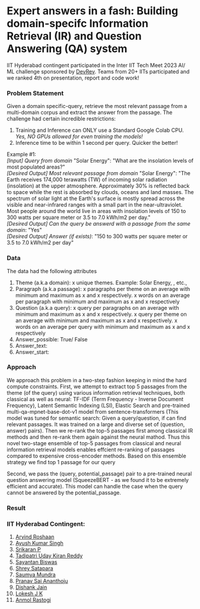 # Expert answers in a fash: Building domain-specifc Information Retrieval (IR) and Question Answering (QA) system

IIT Hyderabad contingent participated in the Inter IIT Tech Meet 2023 AI/ ML challenge sponsored by [DevRev](https://devrev.ai/). Teams from 20+ IITs participated and we ranked 4th on presentation, report and code work!

### Problem Statement
Given a domain specific-query, retrieve the most relevant passage from a multi-domain corpus and extract the answer from the passage. The challenge had certain incredible restrictions:
1) Training and Inference can ONLY use a Standard Google Colab CPU. *Yes, NO GPUs allowed for even training the models!*   
2) Inference time to be within 1 second per query. Quicker the better!

Example #1:  
*[Input] Query from domain* "Solar Energy": "What are the insolation levels of most populated areas?"  
*[Desired Output] Most relevant passage from domain* "Solar Energy": "The Earth receives 174,000 terawatts (TW) of incoming solar radiation (insolation) at the upper atmosphere. Approximately 30% is reflected back to space while the rest is absorbed by clouds, oceans and land masses. The spectrum of solar light at the Earth's surface is mostly spread across the visible and near-infrared ranges with a small part in the near-ultraviolet. Most people around the world live in areas with insolation levels of 150 to 300 watts per square meter or 3.5 to 7.0 kWh/m2 per day."  
*[Desired Output] Can the query be answerd with a passage from the same domain*: "Yes"  
*[Desired Output] Answer (if exists)*: "150 to 300 watts per square meter or 3.5 to 7.0 kWh/m2 per day"  

### Data
The data had the following attributes  
1) Theme (a.k.a domain): x unique themes. Example: Solar Energy, , etc.,  
2) Paragraph (a.k.a passage): x paragraphs per theme on an average with minimum and maximum as x and x respectively. x words on an average per paragraph with minimum and maximum as x and x respectively  
3) Question (a.k.a query): x query per paragraphs on an average with minimum and maximum as x and x respectively. x query per theme on an average with minimum and maximum as x and x respectively. x words on an average per query with minimum and maximum as x and x respectively  
4) Answer_possible: True/ False  
5) Answer_text:  
6) Answer_start:  

### Approach
We approach this problem in a two-step fashion keeping in mind the hard compute constraints. First, we attempt to extract top 5 passages from the theme (of the query) using various information retrieval techniques, both classical as well as neural: TF-IDF (Term Frequency - Inverse Document Frequency), Latent Semantic Indexing (LSI), Elastic Search and pre-trained multi-qa-mpnet-base-dot-v1 model from sentence-transformers (This model was tuned for semantic search: Given a query/question, if can find relevant passages. It was trained on a large and diverse set of (question, answer) pairs). Then we re-rank the top-5 passages first among classical IR methods and then re-rank them again against the neural mathod. Thus this novel two-stage ensemble of top-5 passages from classical and neural information retrieval models enables effcient re-ranking of passages compared to expensive cross-encoder methods. Based on this ensemble strategy we find top 1 passage for our query

Second, we pass the (query, potential_passage) pair to a pre-trained neural question answering model (SqueezeBERT - as we found it to be extremely efficient and accurate). This model can handle the case when the query cannot be answered by the potential_passage.

### Result


### IIT Hyderabad Contingent:
1) [Arvind Roshaan](https://www.linkedin.com/in/arvind-roshaan/)
2) [Ayush Kumar Singh](https://www.linkedin.com/in/ayush-kumar-singh-272a471b9/)
3) [Srikaran P](https://www.linkedin.com/in/srikaran-p-b82221214/)
4) [Tadipatri Uday Kiran Reddy](https://www.linkedin.com/in/tadipatri-uday-kiran-reddy/)
5) [Sayantan Biswas](https://www.linkedin.com/in/sayantan-biswas-14949b203/)
6) [Shrey Satapara](https://www.linkedin.com/in/shreysatapara/)
7) [Saumya Mundra](https://www.linkedin.com/in/saumya-mundra/)
8) [Pranav Sai Ananthoju](https://www.linkedin.com/in/pranav-sai-ananthoju-683225214/)
9) [Dishank Jain](https://www.linkedin.com/in/dishank-jain-567b9b213/)
10) [Lokesh J K](https://www.linkedin.com/in/lokesh-jk/)
11) [Anmol Rastogi](https://www.linkedin.com/in/anmol-rastogi-492184283/)
